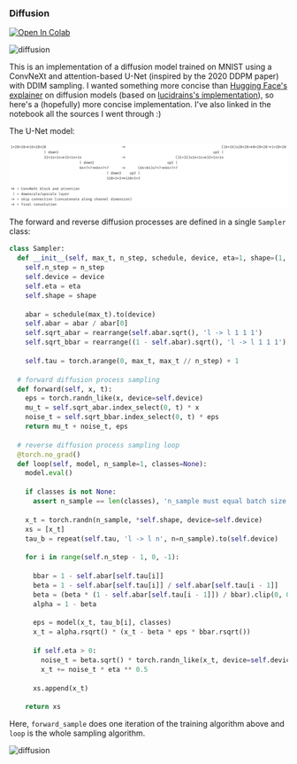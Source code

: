 ### Diffusion

<a target="_blank" href="https://colab.research.google.com/github/okarthikb/diffusion/blob/main/diffusion.ipynb">
  <img src="https://colab.research.google.com/assets/colab-badge.svg" alt="Open In Colab"/>
</a>

![diffusion](https://github.com/okarthikb/diffusion/assets/86470305/776bebfb-8574-45a3-8ee7-88a61e681203)

This is an implementation of a diffusion model trained on MNIST using a ConvNeXt and attention-based U-Net (inspired by the 2020 DDPM paper) with DDIM sampling. I wanted something more concise than [Hugging Face's explainer](https://huggingface.co/blog/annotated-diffusion) on diffusion models (based on [lucidrains's implementation](https://github.com/lucidrains/denoising-diffusion-pytorch)), so here's a (hopefully) more concise implementation. I've also linked in the notebook all the sources I went through :)

The U-Net model:

![U-Net](U-Net.png)

The forward and reverse diffusion processes are defined in a single `Sampler` class:

```python
class Sampler:
  def __init__(self, max_t, n_step, schedule, device, eta=1, shape=(1, 28, 28)):
    self.n_step = n_step
    self.device = device
    self.eta = eta
    self.shape = shape

    abar = schedule(max_t).to(device)
    self.abar = abar / abar[0]
    self.sqrt_abar = rearrange(self.abar.sqrt(), 'l -> l 1 1 1')
    self.sqrt_bbar = rearrange((1 - self.abar).sqrt(), 'l -> l 1 1 1')

    self.tau = torch.arange(0, max_t, max_t // n_step) + 1

  # forward diffusion process sampling
  def forward(self, x, t):
    eps = torch.randn_like(x, device=self.device)
    mu_t = self.sqrt_abar.index_select(0, t) * x
    noise_t = self.sqrt_bbar.index_select(0, t) * eps
    return mu_t + noise_t, eps

  # reverse diffusion process sampling loop
  @torch.no_grad()
  def loop(self, model, n_sample=1, classes=None):
    model.eval()

    if classes is not None:
      assert n_sample == len(classes), 'n_sample must equal batch size'

    x_t = torch.randn(n_sample, *self.shape, device=self.device)
    xs = [x_t]
    tau_b = repeat(self.tau, 'l -> l n', n=n_sample).to(self.device)

    for i in range(self.n_step - 1, 0, -1):

      bbar = 1 - self.abar[self.tau[i]]
      beta = 1 - self.abar[self.tau[i]] / self.abar[self.tau[i - 1]]
      beta = (beta * (1 - self.abar[self.tau[i - 1]]) / bbar).clip(0, 0.999)
      alpha = 1 - beta

      eps = model(x_t, tau_b[i], classes)
      x_t = alpha.rsqrt() * (x_t - beta * eps * bbar.rsqrt())

      if self.eta > 0:
        noise_t = beta.sqrt() * torch.randn_like(x_t, device=self.device)
        x_t += noise_t * eta ** 0.5

      xs.append(x_t)

    return xs
```

Here, `forward_sample` does one iteration of the training algorithm above and `loop` is the whole sampling algorithm.

<img width="922" alt="diffusion" src="https://github.com/okarthikb/Diffusion/assets/86470305/d98c9d24-b63e-4442-9826-9d9114f0e932">
